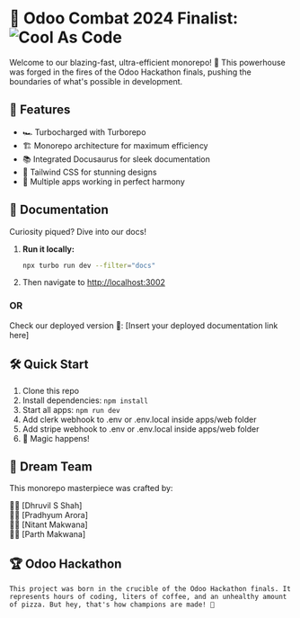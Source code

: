 # 🚀 Odoo Combat 2024 Finalist: ![Cool As Code](https://img.shields.io/badge/Cool%20As%20Code-gold?style=for-the-badge)

<!-- ![Odoo Hackathon](https://img.shields.io/badge/Odoo%20Hackathon-Finalist-gold?style=for-the-badge)
![Powered by Turborepo](https://img.shields.io/badge/Powered%20by-Turborepo-blueviolet?style=for-the-badge)
![Monorepo](https://img.shields.io/badge/Monorepo-Awesomeness-blue?style=for-the-badge) -->

Welcome to our blazing-fast, ultra-efficient monorepo! 🎉 This powerhouse was forged in the fires of the Odoo Hackathon finals, pushing the boundaries of what's possible in development.

## 🌟 Features

- 🏎️ Turbocharged with Turborepo
- 🏗️ Monorepo architecture for maximum efficiency
- 📚 Integrated Docusaurus for sleek documentation
- 🎨 Tailwind CSS for stunning designs
- 🚀 Multiple apps working in perfect harmony

## 📖 Documentation

Curiosity piqued? Dive into our docs!

1. **Run it locally:**

   ```bash
   npx turbo run dev --filter="docs"
   ```

2. Then navigate to [http://localhost:3002](http://localhost:3002)

### OR

Check our deployed version 🔗: [Insert your deployed documentation link here]

## 🛠️ Quick Start

1.  Clone this repo
2.  Install dependencies: `npm install`
3.  Start all apps: `npm run dev`
4.  Add clerk webhook to .env or .env.local inside apps/web folder
5.  Add stripe webhook to .env or .env.local inside apps/web folder
6.  🎉 Magic happens!

## 👥 Dream Team

This monorepo masterpiece was crafted by:

🧙‍♂️ [Dhruvil S Shah] \
🦸‍♀️ [Pradhyum Arora] \
🧛‍♂️ [Nitant Makwana] \
🦹‍♂️ [Parth Makwana]

## 🏆 Odoo Hackathon

    This project was born in the crucible of the Odoo Hackathon finals. It represents hours of coding, liters of coffee, and an unhealthy amount of pizza. But hey, that's how champions are made! 🏅
